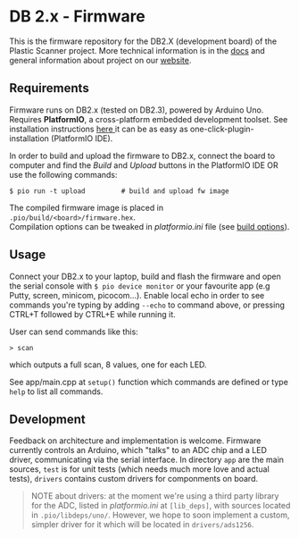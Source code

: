 # DB 2.x - Firmware

This is the firmware repository for the DB2.X (development board) of the Plastic Scanner project. More technical information is in the [docs](docs.plasticscanner.com) and general information about project on our [website](plasticscanner.com).



## Requirements

Firmware runs on DB2.x (tested on DB2.3), powered by Arduino Uno.
Requires **PlatformIO**, a cross-platform embedded development toolset. See installation instructions [here ](https://platformio.org/install/)it can be as easy as one-click-plugin-installation (PlatformIO IDE).

In order to build and upload the firmware to DB2.x, connect the board to computer and find the *Build* and *Upload* buttons in the PlatformIO IDE OR use the following commands:

```
$ pio run -t upload 		# build and upload fw image
```

The compiled firmware image is placed in `.pio/build/<board>/firmware.hex`.  
Compilation options can be tweaked in *platformio.ini* file (see [build options](https://docs.platformio.org/en/latest/projectconf/section_env_build.html)).



## Usage

Connect your DB2.x to your laptop, build and flash the firmware and open the serial console with `$ pio device monitor` or your favourite app (e.g Putty, screen, minicom, picocom...). Enable local echo in order to see commands you're typing by adding `--echo` to command above, or pressing CTRL+T followed by CTRL+E while running it.

User can send commands like this:

```
> scan
```

which outputs a full scan, 8 values, one for each LED.

See app/main.cpp at `setup()` function which commands are defined or type `help` to list all commands.



## Development

Feedback on architecture and implementation is welcome. Firmware currently controls an Arduino, which "talks" to an ADC chip and a LED driver, communicating via the serial interface. In directory `app` are the main sources, `test` is for unit tests (which needs much more love and actual tests), `drivers` contains custom drivers for componments on board.

> NOTE about drivers: at the moment we're using a third party library for the ADC, listed in *platformio.ini* at `[lib_deps]`, with sources located in `.pio/libdeps/uno/`. However, we hope to soon implement a custom, simpler driver for it which will be located in `drivers/ads1256`.
